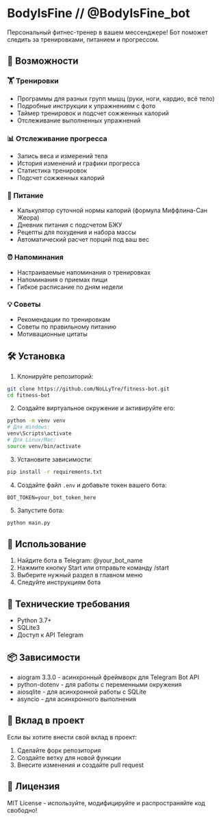 # BodyIsFine // @BodyIsFine_bot

Персональный фитнес-тренер в вашем мессенджере! Бот поможет следить за тренировками, питанием и прогрессом.

## 🌟 Возможности

### 🏋️ Тренировки
- Программы для разных групп мышц (руки, ноги, кардио, всё тело)
- Подробные инструкции к упражнениям с фото
- Таймер тренировок и подсчет сожженных калорий
- Отслеживание выполненных упражнений

### 📊 Отслеживание прогресса
- Запись веса и измерений тела
- История изменений и графики прогресса
- Статистика тренировок
- Подсчет сожженных калорий

### 🍳 Питание
- Калькулятор суточной нормы калорий (формула Миффлина-Сан Жеора)
- Дневник питания с подсчетом БЖУ
- Рецепты для похудения и набора массы
- Автоматический расчет порций под ваш вес

### ⏰ Напоминания
- Настраиваемые напоминания о тренировках
- Напоминания о приемах пищи
- Гибкое расписание по дням недели

### 💡 Советы
- Рекомендации по тренировкам
- Советы по правильному питанию
- Мотивационные цитаты

## 🛠 Установка

1. Клонируйте репозиторий:
```bash
git clone https://github.com/NoLLyTre/fitness-bot.git
cd fitness-bot
```

2. Создайте виртуальное окружение и активируйте его:
```bash
python -m venv venv
# Для Windows:
venv\Scripts\activate
# Для Linux/Mac:
source venv/bin/activate
```

3. Установите зависимости:
```bash
pip install -r requirements.txt
```

4. Создайте файл `.env` и добавьте токен вашего бота:
```
BOT_TOKEN=your_bot_token_here
```

5. Запустите бота:
```bash
python main.py
```

## 📱 Использование

1. Найдите бота в Telegram: @your_bot_name
2. Нажмите кнопку Start или отправьте команду /start
3. Выберите нужный раздел в главном меню
4. Следуйте инструкциям бота

## 🔧 Технические требования

- Python 3.7+
- SQLite3
- Доступ к API Telegram

## 📦 Зависимости

- aiogram 3.3.0 - асинхронный фреймворк для Telegram Bot API
- python-dotenv - для работы с переменными окружения
- aiosqlite - для асинхронной работы с SQLite
- asyncio - для асинхронного выполнения

## 🤝 Вклад в проект

Если вы хотите внести свой вклад в проект:
1. Сделайте форк репозитория
2. Создайте ветку для новой функции
3. Внесите изменения и создайте pull request

## 📄 Лицензия

MIT License - используйте, модифицируйте и распространяйте код свободно! 
